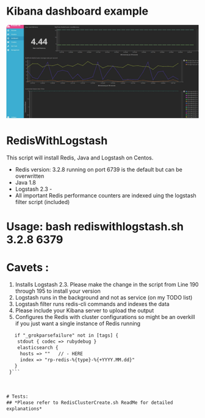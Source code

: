 # Kibana dashboard example
![Alt text](https://github.com/ksiddh/RedisWithLogstash/blob/master/KibanaSnapshot.JPG "Title")

# RedisWithLogstash
This script will install Redis, Java and Logstash on Centos.
* Redis version: 3.2.8 running on port 6739 is the default but can be overwritten
* Java 1.8
* Logstash 2.3 -
* All important Redis performance counters are indexed uing the logstash filter script (included)

# Usage: **bash rediswithlogstash.sh 3.2.8 6379**

# Cavets :
  1. Installs Logstash 2.3. Please make the change in the script from Line 190 through 195 to install your version
  2. Logstash runs in the background and not as service (on my TODO list)
  3. Logstash filter runs redis-cli commands and indexes the data
  4. Please include your Kibana server to upload the output
  5. Configures the Redis with cluster configurations so might be an overkill if you just want a single instance of Redis running
   ```output {
      if "_grokparsefailure" not in [tags] {
       stdout { codec => rubydebug }
       elasticsearch {
        hosts => ""   // - HERE
        index => "rp-redis-%{type}-%{+YYYY.MM.dd}"
      }
    }```
    
  
  
  # Tests: 
  ## *Please refer to RedisClusterCreate.sh ReadMe for detailed explanations*

